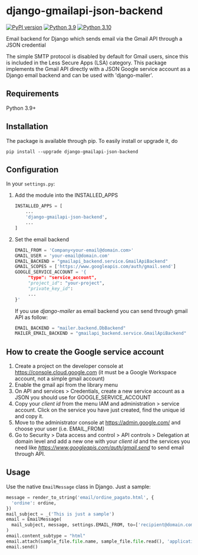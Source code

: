# django-gmailapi-json-backend
[![PyPI version](https://badge.fury.io/py/django-gmailapi-json-backend.svg)](https://badge.fury.io/py/django-gmailapi-json-backend)
[![Python 3.9](https://img.shields.io/badge/python-3.9-blue.svg)](https://www.python.org/downloads/release/python-390)
[![Python 3.10](https://img.shields.io/badge/python-3.10-blue.svg)](https://www.python.org/downloads/release/python-310)


Email backend for Django which sends email via the Gmail API through a JSON credential

The simple SMTP protocol is disabled by default for Gmail users, since this is included in the Less Secure Apps (LSA) category.
This package implements the Gmail API directly with a JSON Google service account as a Django email backend and can be used with 'django-mailer'.

## Requirements
Python 3.9+

## Installation
The package is available through pip. To easily install or upgrade it, do
```
pip install --upgrade django-gmailapi-json-backend
```

## Configuration
In your `settings.py`:
1. Add the module into the INSTALLED_APPS
    ```py
    INSTALLED_APPS = [
        ...
        'django-gmailapi-json-backend',
        ...
    ]
    ```
2. Set the email backend
    ```py
   EMAIL_FROM = 'Company<your-email@domain.com>'
   GMAIL_USER = 'your-email@domain.com'
   EMAIL_BACKEND = "gmailapi_backend.service.GmailApiBackend"
   GMAIL_SCOPES = ['https://www.googleapis.com/auth/gmail.send']
   GOOGLE_SERVICE_ACCOUNT = '{
         "type": "service_account",
         "project_id": "your-project",
         "private_key_id": 
         ...
   }'
    ```
   If you use *django-mailer* as email backend you can send through gmail API as follow:
    ```py
   EMAIL_BACKEND = "mailer.backend.DbBackend"
   MAILER_EMAIL_BACKEND = "gmailapi_backend.service.GmailApiBackend"
    ```

## How to create the Google service account 
1. Create a project on the developer console at https://console.cloud.google.com (it must be a Google Workspace account, not a simple gmail account)
2. Enable the gmail api from the library menu
3. On API and services > Credentials, create a new service account as a JSON you should use for GOOGLE_SERVICE_ACCOUNT
4. Copy your *client id* from the menu IAM and administration > service account. Click on the service you have just created, find the unique id and copy it.
5. Move to the administrator console at https://admin.google.com/ and choose your user (i.e. EMAIL_FROM)
6. Go to Security > Data access and control > API controls > Delegation at domain level and add a new one with your *client id* and the services you need like *https://www.googleapis.com/auth/gmail.send* to send email through API.


## Usage
Use the native `EmailMessage` class in Django. Just a sample:
```py
message = render_to_string('email/ordine_pagato.html', {
  'ordine': ordine,
})
mail_subject = _('This is just a sample')
email = EmailMessage(
  mail_subject, message, settings.EMAIL_FROM, to=['recipient@domain.com']
)
email.content_subtype = "html"
email.attach(sample_file.file.name, sample_file.file.read(), 'application/pdf')
email.send()
```
